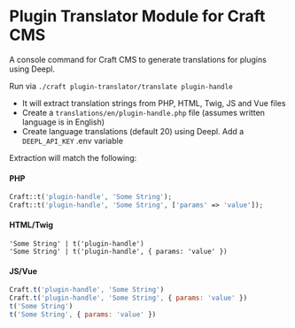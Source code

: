 # Plugin Translator Module for Craft CMS
A console command for Craft CMS to generate translations for plugins using Deepl.

Run via `./craft plugin-translator/translate plugin-handle`

- It will extract translation strings from PHP, HTML, Twig, JS and Vue files
- Create a `translations/en/plugin-handle.php` file (assumes written language is in English)
- Create language translations (default 20) using Deepl. Add a `DEEPL_API_KEY` .env variable

Extraction will match the following:

#### PHP
```php
Craft::t('plugin-handle', 'Some String');
Craft::t('plugin-handle', 'Some String', ['params' => 'value']);
```

#### HTML/Twig
```twig
'Some String' | t('plugin-handle')
'Some String' | t('plugin-handle', { params: 'value' })
```

#### JS/Vue
```js
Craft.t('plugin-handle', 'Some String')
Craft.t('plugin-handle', 'Some String', { params: 'value' })
t('Some String')
t('Some String', { params: 'value' })
```
